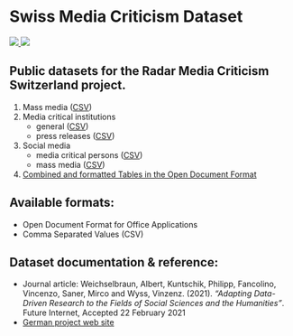 # Swiss Media Criticism Dataset
<p>
    <a href="https://www.snf.ch" alt="Funding: Swiss National Science Foundation">
      <img src="https://img.shields.io/badge/Funding-SNSF-blue">
  </a>
  <a href="https://creativecommons.org/licenses/by/4.0/" alt="License: CC BY 4.0">
      <img src="https://img.shields.io/badge/License-CC%20BY%204.0-success">
  </a>
</p>


## Public datasets for the Radar Media Criticism Switzerland project.

1. Mass media ([CSV](https://github.com/media-criticism/swiss-dataset/blob/main/entities-and-sources/csv/mass-media.csv))
2. Media critical institutions 
   - general ([CSV](https://github.com/media-criticism/swiss-dataset/blob/main/entities-and-sources/csv/media-critical-insitutions-general.csv))
   - press releases ([CSV](https://github.com/media-criticism/swiss-dataset/blob/main/entities-and-sources/csv/media-critical-insitutions-press-releases.csv))
3. Social media
   - media critical persons ([CSV](https://github.com/media-criticism/swiss-dataset/blob/main/entities-and-sources/csv/social-media-accounts-persons.csv))
   - mass media ([CSV](https://github.com/media-criticism/swiss-dataset/blob/main/entities-and-sources/csv/social-media-accounts-mass-media.csv))
4. [Combined and formatted Tables in the Open Document Format](https://github.com/media-criticism/swiss-dataset/blob/main/entities-and-sources/entities-and-sources.ods)

## Available formats:
- Open Document Format for Office Applications
- Comma Separated Values (CSV)


## Dataset documentation & reference:

- Journal article: Weichselbraun, Albert, Kuntschik, Philipp, Fancolino, Vincenzo, Saner, Mirco and Wyss, Vinzenz. (2021). *“Adapting Data-Driven Research to the Fields of Social Sciences and the Humanities”*. Future Internet, Accepted 22 February 2021
- [German project web site](https://mediacriticism.semanticlab.net/html/quellen.html)
